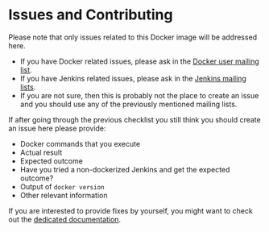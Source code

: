# Issues and Contributing

Please note that only issues related to this Docker image will be addressed here.

* If you have Docker related issues, please ask in the [Docker user mailing list](https://groups.google.com/forum/#!forum/docker-user).
* If you have Jenkins related issues, please ask in the [Jenkins mailing lists](https://jenkins-ci.org/content/mailing-lists).
* If you are not sure, then this is probably not the place to create an issue and you should use any of the previously mentioned mailing lists.

If after going through the previous checklist you still think you should create an issue here please provide:

* Docker commands that you execute
* Actual result
* Expected outcome
* Have you tried a non-dockerized Jenkins and get the expected outcome?
* Output of `docker version`
* Other relevant information

If you are interested to provide fixes by yourself, you might want to check out the [dedicated documentation](HACKING.adoc).
